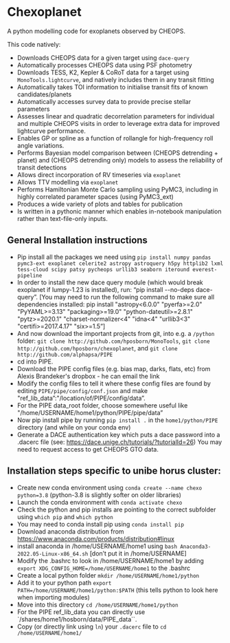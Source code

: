 # Chexoplanet 

A python modelling code for exoplanets observed by CHEOPS.

This code natively:
* Downloads CHEOPS data for a given target using `dace-query`
* Automatically processes CHEOPS data using PSF photometry
* Downloads TESS, K2, Kepler & CoRoT data for a target using `MonoTools.lightcurve`, and natively includes them in any transit fitting
* Automatically takes TOI information to initialise transit fits of known candidates/planets
* Automatically accesses survey data to provide precise stellar parameters
* Assesses linear and quadratic decorrelation parameters for individual and multiple CHEOPS visits in order to leverage extra data for improved lightcurve performance.
* Enables GP or spline as a function of rollangle for high-frequency roll angle variations.
* Performs Bayesian model comparison between (CHEOPS detrending + planet) and (CHEOPS detrending only) models to assess the reliability of transit detections
* Allows direct incorporation of RV timeseries via `exoplanet`
* Allows TTV modelling via `exoplanet`
* Performs Hamiltonian Monte Carlo sampling using PyMC3, including in highly correlated parameter spaces (using PyMC3_ext)
* Produces a wide variety of plots and tables for publication 
* Is written in a pythonic manner which enables in-notebook manipulation rather than text-file-only inputs.

## General Installation instructions
* Pip install all the packages we need using `pip install numpy pandas pymc3-ext exoplanet celerite2 astropy astroquery h5py httplib2 lxml tess-cloud scipy patsy pycheops urllib3 seaborn iteround everest-pipeline`
* In order to install the new dace query module (which would break exoplanet if lumpy-1.23 is installed), run: “pip install --no-deps dace-query”. [You may need to run the following command to make sure all dependencies installed: pip install "astropy<6.0.0" "pyerfa>=2.0" "PyYAML>=3.13" "packaging>=19.0" "python-dateutil>=2.8.1" "pytz>=2020.1" "charset-normalizer<4" "idna<4" "urllib3<3" "certifi>=2017.4.17" "six>=1.5”]
* And now download the important projects from git, into e.g. a `/python` folder: `git clone http://github.com/hposborn/MonoTools`, `git clone http://github.com/hposborn/chexoplanet`, and `git clone http://github.com/alphapsa/PIPE`
* cd into PIPE.
* Download the PIPE config files (e.g. bias map, darks, flats, etc) from Alexis Brandeker's dropbox  - he can email the link
* Modify the config files to tell it where these config files are found by editing `PIPE/pipe/config/conf.json` and make "ref_lib_data”:"/location/of/PIPE/config/data”.
* For the PIPE data_root folder, choose somewhere useful like "/home/USERNAME/home1/python/PIPE/pipe/data”
* Now pip install pipe by running `pip install .` in the `home1/python/PIPE` directory (and while on your conda env)
* Generate a DACE authentication key which puts a dace password into a .dacerc file (see: https://dace.unige.ch/tutorials/?tutorialId=26) You may need to request access to get CHEOPS GTO data.

## Installation steps specific to unibe horus cluster:
* Create new conda environment using `conda create --name chexo python=3.8` (python-3.8 is slightly softer on older libraries)
* Launch the conda environment with  `conda activate chexo`
* Check the python and pip installs are pointing to the correct subfolder using `which pip` and `which python`
* You may need to conda install pip using `conda install pip`
* Download anaconda distribution from https://www.anaconda.com/products/distribution#linux
* install anaconda in /home/USERNAME/home1 using `bash Anaconda3-2022.05-Linux-x86_64.sh` [don’t put it in /home/USERNAME]
* Modify the .bashrc to look in /home/USERNAME/home1 by adding `export XDG_CONFIG_HOME=/home/USERNAME/home1` to the .bashrc
* Create a local python folder `mkdir /home/USERNAME/home1/python`
* Add it to your python path `export PATH=/home/USERNAME/home1/python:$PATH` (this tells python to look here when importing modules)
* Move into this directory `cd /home/USERNAME/home1/python`
* For the PIPE ref_lib_data you can directly use `/shares/home1/hosborn/data/PIPE_data``.
* Copy (or directly link using `ln`) your `.dacerc` file to `cd /home/USERNAME/home1/`